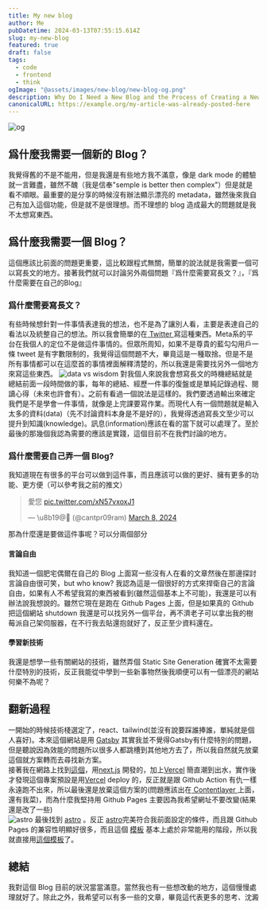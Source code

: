 ```yaml
---
title: My new blog
author: Me
pubDatetime: 2024-03-13T07:55:15.614Z
slug: my-new-blog
featured: true
draft: false
tags:
  - code
  - frontend
  - think
ogImage: "@assets/images/new-blog/new-blog-og.png"
description: Why Do I Need a New Blog and the Process of Creating a New Blog
canonicalURL: https://example.org/my-article-was-already-posted-here
---
```


![og](@assets/images/new-blog/new-blog-og.png)

## 爲什麼我需要一個新的 Blog？

我覺得舊的不是不能用，但是我還是有些地方我不滿意，像是 dark mode 的體驗就一言難盡，雖然不醜（我是信奉"semple is better then complex"）但是就是看不順眼。最重要的是分享的時候沒有辦法顯示漂亮的 metadata，雖然後來我自己有加入這個功能，但是就不是很理想。而不理想的 blog 造成最大的問題就是我不太想寫東西。

## 爲什麼我需要一個 Blog？

這個應該比前面的問題更重要，這比較跟程式無關，簡單的說法就是我需要一個可以寫長文的地方。接著我們就可以討論另外兩個問題『爲什麼需要寫長文？』，『爲什麼需要在自己的Blog』

### 爲什麼需要寫長文？

有些時候想針對一件事情表達我的想法，也不是為了讓別人看，主要是表達自己的看法以及統整自己的想法。所以我會簡單的在[ Twitter ](https://www.twitter.com)寫這種東西。Meta系的平台在我個人的定位不是做這件事情的。但眾所周知，如果不是尊貴的藍勾勾用戶一條 tweet 是有字數限制的，我覺得這個問題不大，畢竟這是一種取捨。但是不是所有事情都可以在這麼首的事情裡面解釋清楚的，所以我還是需要找另外一個地方來寫這些東西。
![data vs wisdom](@assets/images/new-blog/data.jpeg)
對我個人來說我會想寫長文的時機總結就是總結前面一段時間做的事，每年的總結、經歷一件事的復盤或是單純記錄過程、閱讀心得（未來也許會有）。之前有看過一個說法是這樣的。我們要透過輸出來確定我們是不是學會一件事情，就像是上完課要寫作業。而現代人有一個問題就是輸入太多的資料(data)（先不討論資料本身是不是好的），我覺得透過寫長文至少可以提升到知識(knowledge)。訊息(information)應該在看的當下就可以處理了。至於最後的那幾個我認為需要的應該是實踐，這個目前不在我們討論的地方。

### 爲什麼需要自己弄一個 Blog?

我知道現在有很多的平台可以做到這件事，而且應該可以做的更好、擁有更多的功能、更方便（可以參考我之前的推文）

<blockquote class="twitter-tweet"><p lang="zh" dir="ltr">愛您 <a href="https://t.co/xN57vxoxJ1">pic.twitter.com/xN57vxoxJ1</a></p>&mdash; \u8b19@ (@cantpr09ram) <a href="https://twitter.com/cantpr09ram/status/1766137088385462698?ref_src=twsrc%5Etfw">March 8, 2024</a></blockquote> <script async src="https://platform.twitter.com/widgets.js" charset="utf-8"></script>
那為什麼還是要做這件事呢？可以分兩個部分

#### 言論自由

我知道一個肥宅偶爾在自己的 Blog 上面寫一些沒有人在看的文章然後在那邊探討言論自由很可笑，but who know? 我認為這是一個很好的方式來捍衛自己的言論自由，如果有人不希望我寫的東西被看到(雖然這個基本上不可能)，我還是可以有辦法說我想說的。雖然它現在是跑在 Github Pages 上面，但是如果真的 Github 把這個網站 shutdown 我還是可以找另外一個平台，再不濟老子可以拿出我的樹莓派自己架伺服器，在不行我去貼還抱就好了，反正至少資料還在。

#### 學習新技術

我還是想學一些有關網站的技術，雖然弄個 Static Site Generation 確實不太需要什麼特別的技術，反正我能從中學到一些新事物然後我順便可以有一個漂亮的網站何樂不為呢？

## 翻新過程

一開始的時候技術棧選定了，react、tailwind(並沒有說要踩誰捧誰，單純就是個人喜好)。本來這個網站是用 [Gatsby](https://www.gatsbyjs.com/) 其實我並不覺得Gatsby有什麼特別的問題，但是聽說因為效能的問題所以很多人都跳槽到其他地方去了，所以我自然就先放棄這個就方案轉而去尋找新方案。<br>
接著我在網路上找到[這個](https://github.com/timlrx/tailwind-nextjs-starter-blog)，用[next.js](https://nextjs.org/) 開發的，加上[Vercel](https://vercel.com) 簡直潮到出水，實作後才發現這個專案預設是用[Vercel](https://vercel.com) deploy 的，反正就是跟 Github Action 有仇一樣永遠跑不出來，所以最後還是放棄這個方案的(問題應該出在[ Contentlayer ](https://contentlayer.dev/)上面，還有我菜)，而為什麼我堅持用 Github Pages 主要因為我希望網址不要改變(結果還是改了一些)<br>
![astro](@assets/images/new-blog/astro.png)
最後找到 [astro](https://astro.build/) 。反正 [astro](https://astro.build/)完美符合我前面設定的條件，而且跟 Github Pages 的兼容性明顯好很多，而且這個
[模板](https://github.com/satnaing/astro-paper) 基本上處於非常能用的階段，所以我就直接用[這個模板](https://github.com/satnaing/astro-paper)了。

## 總結

我對這個 Blog 目前的狀況當當滿意。當然我也有一些想改動的地方，這個慢慢處理就好了。除此之外，我希望可以有多一些的文章，畢竟這代表更多的思考、沈澱

